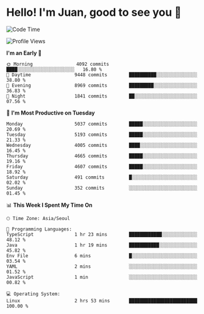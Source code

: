 # Hello! I'm Juan, good to see you 👋

<!--
**Y-k-Y/Y-k-Y** is a ✨ _special_ ✨ repository because its `README.md` (this file) appears on your GitHub profile.

Here are some ideas to get you started:

- 🔭 I’m currently working on ...
- 🌱 I’m currently learning ...
- 👯 I’m looking to collaborate on ...
- 🤔 I’m looking for help with ...
- 💬 Ask me about ...
- 📫 How to reach me: ...
- 😄 Pronouns: ...
- ⚡ Fun fact: ...
-->
<!--
![Profile views](https://gpvc.arturio.dev/Y-k-Y)

[![Omid Nikrah StackOverflow](https://github-readme-stackoverflow.vercel.app/?userID=9517076)](https://stackoverflow.com/users/9517076/i-have-10-fingers)
-->

<!--START_SECTION:waka-->
![Code Time](http://img.shields.io/badge/Code%20Time-1%2C775%20hrs%2045%20mins-blue)

![Profile Views](http://img.shields.io/badge/Profile%20Views-0-blue)

**I'm an Early 🐤** 

```text
🌞 Morning                4092 commits        ████░░░░░░░░░░░░░░░░░░░░░   16.80 % 
🌆 Daytime                9448 commits        ██████████░░░░░░░░░░░░░░░   38.80 % 
🌃 Evening                8969 commits        █████████░░░░░░░░░░░░░░░░   36.83 % 
🌙 Night                  1841 commits        ██░░░░░░░░░░░░░░░░░░░░░░░   07.56 % 
```
📅 **I'm Most Productive on Tuesday** 

```text
Monday                   5037 commits        █████░░░░░░░░░░░░░░░░░░░░   20.69 % 
Tuesday                  5193 commits        █████░░░░░░░░░░░░░░░░░░░░   21.33 % 
Wednesday                4005 commits        ████░░░░░░░░░░░░░░░░░░░░░   16.45 % 
Thursday                 4665 commits        █████░░░░░░░░░░░░░░░░░░░░   19.16 % 
Friday                   4607 commits        █████░░░░░░░░░░░░░░░░░░░░   18.92 % 
Saturday                 491 commits         █░░░░░░░░░░░░░░░░░░░░░░░░   02.02 % 
Sunday                   352 commits         ░░░░░░░░░░░░░░░░░░░░░░░░░   01.45 % 
```


📊 **This Week I Spent My Time On** 

```text
🕑︎ Time Zone: Asia/Seoul

💬 Programming Languages: 
TypeScript               1 hr 23 mins        ████████████░░░░░░░░░░░░░   48.12 % 
Java                     1 hr 19 mins        ███████████░░░░░░░░░░░░░░   45.82 % 
Env File                 6 mins              █░░░░░░░░░░░░░░░░░░░░░░░░   03.54 % 
YAML                     2 mins              ░░░░░░░░░░░░░░░░░░░░░░░░░   01.52 % 
JavaScript               1 min               ░░░░░░░░░░░░░░░░░░░░░░░░░   00.82 % 

💻 Operating System: 
Linux                    2 hrs 53 mins       █████████████████████████   100.00 % 
```


<!--END_SECTION:waka-->
